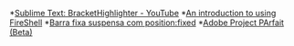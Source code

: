 *[Sublime Text: BracketHighlighter - YouTube](https://www.youtube.com/watch?v=Cc-8W7qBu9Q)
*[An introduction to using FireShell](https://www.youtube.com/watch?v=A_8w_z-Bi1o)
*[Barra fixa suspensa com position:fixed](https://www.youtube.com/watch?v=17bJkxttGh4)
*[Adobe Project PArfait (Beta)](https://www.youtube.com/watch?v=PM966FuFVAM)
